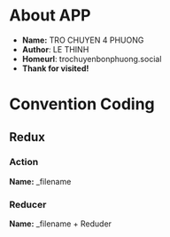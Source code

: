 # About APP

- **Name:** TRO CHUYEN 4 PHUONG
- **Author**: LE THINH
- **Homeurl**: trochuyenbonphuong.social
- **Thank for visited!**

# Convention Coding

## Redux

### Action

**Name:** \_filename

### Reducer

**Name:** \_filename + Reduder
